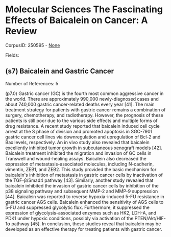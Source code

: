 # Molecular Sciences The Fascinating Effects of Baicalein on Cancer: A Review

CorpusID: 250595 - [None](None)

Fields: 

## (s7) Baicalein and Gastric Cancer
Number of References: 5

(p7.0) Gastric cancer (GC) is the fourth most common aggressive cancer in the world. There are approximately 990,000 newly-diagnosed cases and about 740,000 gastric cancer-related deaths every year [41]. The main treatment strategy for patients with gastric cancer remains a combination of surgery, chemotherapy, and radiotherapy. However, the prognosis of these patients is still poor due to the various side effects and multiple forms of drug resistance. A recent study reported that baicalein induced cell cycle arrest at the S phase of division and promoted apoptosis in SGC-7901 gastric cancer cell lines via downregulation and upregulation of Bcl-2 and Bax levels, respectively. An in vivo study also revealed that baicalein excellently inhibited tumor growth in subcutaneous xenograft models [42]. Baicalein treatment inhibited the migration and invasion of GC cells in Transwell and wound-healing assays. Baicalein also decreased the expression of metastasis-associated molecules, including N-cadherin, vimentin, ZEB1, and ZEB2. This study provided the basic mechanism for baicalein's inhibition of metastasis in gastric cancer cells by inactivation of the TGF-β/Smad4 pathway [43]. Similarly, another study revealed that baicalein inhibited the invasion of gastric cancer cells by inhibition of the p38 signaling pathway and subsequent MMP-2 and MMP-9 suppression [44]. Baicalein was reported to reverse hypoxia-induced 5-FU resistance in gastric cancer AGS cells. Baicalein enhanced the sensitivity of AGS cells to 5-FU and suppressed glycolytic flux. Furthermore, it suppressed the expression of glycolysis-associated enzymes such as HK2, LDH-A, and PDK1 under hypoxic conditions, possibly via activation of the PTEN/Akt/HIF-1α pathway [45]. In conclusion, these studies reveal that baicalein may be developed as an effective therapy for treating patients with gastric cancer.
